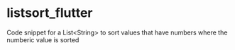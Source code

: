 # listsort_flutter
Code snippet for a List&lt;String> to sort values that have numbers where the numberic value is sorted
